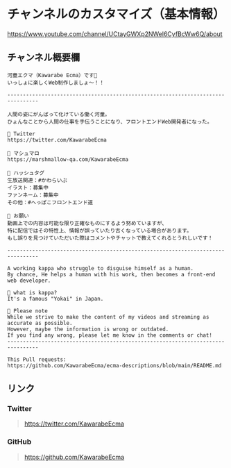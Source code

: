 # チャンネルのカスタマイズ（基本情報）

<https://www.youtube.com/channel/UCtayGWXp2NWel6CyfBcWw6Q/about>

## チャンネル概要欄

```
河童エクマ（Kawarabe Ecma）です🥒
いっしょに楽しくWeb制作しましょ〜！！

--------------------------------------------------------------------------------

人間の姿にがんばって化けている働く河童。
ひょんなことから人間の仕事を手伝うことになり、フロントエンドWeb開発者になった。

🥒 Twitter
https://twitter.com/KawarabeEcma

🥒 マシュマロ
https://marshmallow-qa.com/KawarabeEcma

🥒 ハッシュタグ
生放送関連：#かわらいぶ
イラスト：募集中
ファンネーム：募集中
その他：#へっぽこフロントエンド道

🥒 お願い
動画上での内容は可能な限り正確なものにするよう努めていますが、
特に配信ではその特性上、情報が誤っていたり古くなっている場合があります。
もし誤りを見つけていただいた際はコメントやチャットで教えてくれるとうれしいです！

--------------------------------------------------------------------------------

A working kappa who struggle to disguise himself as a human.
By chance, He helps a human with his work, then becomes a front-end web developer.

🥒 what is kappa?
It's a famous "Yokai" in Japan.

🥒 Please note
While we strive to make the content of my videos and streaming as accurate as possible.
However, maybe the information is wrong or outdated.
If you find any wrong, please let me know in the comments or chat!
--------------------------------------------------------------------------------

This Pull requests:
https://github.com/KawarabeEcma/ecma-descriptions/blob/main/README.md
```

## リンク

### Twitter

> https://twitter.com/KawarabeEcma

### GitHub

> https://github.com/KawarabeEcma
